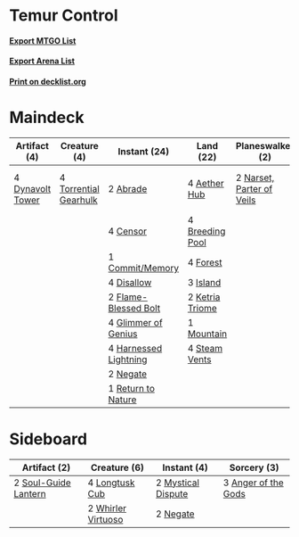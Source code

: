 # Temur Control

#### [Export MTGO List](../collection/Temur%20Control/Temur%20Control.txt)
#### [Export Arena List](../collection/Temur%20Control/Temur%20Control_arena.txt)
#### [Print on decklist.org](http://decklist.org/?deckmain=2%09Abrade%0A4%09Aether%20Hub%0A4%09Attune%20with%20Aether%0A4%09Breeding%20Pool%0A4%09Censor%0A1%09Commit/Memory%0A4%09Disallow%0A4%09Dynavolt%20Tower%0A2%09Flame-Blessed%20Bolt%0A4%09Forest%0A4%09Glimmer%20of%20Genius%0A4%09Harnessed%20Lightning%0A3%09Island%0A2%09Ketria%20Triome%0A1%09Mountain%0A2%09Narset,%20Parter%20of%20Veils%0A2%09Negate%0A1%09Return%20to%20Nature%0A4%09Steam%20Vents%0A4%09Torrential%20Gearhulk&deckside=3%09Anger%20of%20the%20Gods%0A4%09Longtusk%20Cub%0A2%09Mystical%20Dispute%0A2%09Negate%0A2%09Soul-Guide%20Lantern%0A2%09Whirler%20Virtuoso)
# Maindeck

|                                       Artifact (4)                                        |                                          Creature (4)                                          |                                          Instant (24)                                          |                                        Land (22)                                         |                                          Planeswalker (2)                                          |                                          Sorcery (4)                                          |
|-------------------------------------------------------------------------------------------|------------------------------------------------------------------------------------------------|------------------------------------------------------------------------------------------------|------------------------------------------------------------------------------------------|----------------------------------------------------------------------------------------------------|-----------------------------------------------------------------------------------------------|
|4 [Dynavolt Tower](http://gatherer.wizards.com/Pages/Card/Details.aspx?multiverseid=417781)|4 [Torrential Gearhulk](http://gatherer.wizards.com/Pages/Card/Details.aspx?multiverseid=417640)|2 [Abrade](http://gatherer.wizards.com/Pages/Card/Details.aspx?multiverseid=430772)             |4 [Aether Hub](http://gatherer.wizards.com/Pages/Card/Details.aspx?multiverseid=417815)   |2 [Narset, Parter of Veils](http://gatherer.wizards.com/Pages/Card/Details.aspx?multiverseid=460988)|4 [Attune with Aether](http://gatherer.wizards.com/Pages/Card/Details.aspx?multiverseid=417718)|
|                                                                                           |                                                                                                |4 [Censor](http://gatherer.wizards.com/Pages/Card/Details.aspx?multiverseid=426748)             |4 [Breeding Pool](http://gatherer.wizards.com/Pages/Card/Details.aspx?multiverseid=97088) |                                                                                                    |                                                                                               |
|                                                                                           |                                                                                                |1 [Commit/Memory](http://gatherer.wizards.com/Pages/Card/Details.aspx?multiverseid=426913)      |4 [Forest](http://gatherer.wizards.com/Pages/Card/Details.aspx?multiverseid=439860)       |                                                                                                    |                                                                                               |
|                                                                                           |                                                                                                |4 [Disallow](http://gatherer.wizards.com/Pages/Card/Details.aspx?multiverseid=423698)           |3 [Island](http://gatherer.wizards.com/Pages/Card/Details.aspx?multiverseid=439857)       |                                                                                                    |                                                                                               |
|                                                                                           |                                                                                                |2 [Flame-Blessed Bolt](http://gatherer.wizards.com/Pages/Card/Details.aspx?multiverseid=541014) |2 [Ketria Triome](http://gatherer.wizards.com/Pages/Card/Details.aspx?multiverseid=479770)|                                                                                                    |                                                                                               |
|                                                                                           |                                                                                                |4 [Glimmer of Genius](http://gatherer.wizards.com/Pages/Card/Details.aspx?multiverseid=417622)  |1 [Mountain](http://gatherer.wizards.com/Pages/Card/Details.aspx?multiverseid=439859)     |                                                                                                    |                                                                                               |
|                                                                                           |                                                                                                |4 [Harnessed Lightning](http://gatherer.wizards.com/Pages/Card/Details.aspx?multiverseid=417690)|4 [Steam Vents](http://gatherer.wizards.com/Pages/Card/Details.aspx?multiverseid=405109)  |                                                                                                    |                                                                                               |
|                                                                                           |                                                                                                |2 [Negate](http://gatherer.wizards.com/Pages/Card/Details.aspx?multiverseid=423707)             |                                                                                          |                                                                                                    |                                                                                               |
|                                                                                           |                                                                                                |1 [Return to Nature](http://gatherer.wizards.com/Pages/Card/Details.aspx?multiverseid=461102)   |                                                                                          |                                                                                                    |                                                                                               |


# Sideboard

|                                         Artifact (2)                                          |                                        Creature (6)                                         |                                         Instant (4)                                         |                                         Sorcery (3)                                          |
|-----------------------------------------------------------------------------------------------|---------------------------------------------------------------------------------------------|---------------------------------------------------------------------------------------------|----------------------------------------------------------------------------------------------|
|2 [Soul-Guide Lantern](http://gatherer.wizards.com/Pages/Card/Details.aspx?multiverseid=476488)|4 [Longtusk Cub](http://gatherer.wizards.com/Pages/Card/Details.aspx?multiverseid=417734)    |2 [Mystical Dispute](http://gatherer.wizards.com/Pages/Card/Details.aspx?multiverseid=473020)|3 [Anger of the Gods](http://gatherer.wizards.com/Pages/Card/Details.aspx?multiverseid=438682)|
|                                                                                               |2 [Whirler Virtuoso](http://gatherer.wizards.com/Pages/Card/Details.aspx?multiverseid=417763)|2 [Negate](http://gatherer.wizards.com/Pages/Card/Details.aspx?multiverseid=423707)          |                                                                                              |

